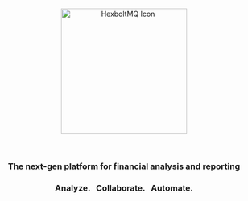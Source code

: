 <br>

<p align="center">
    <img width="250" src="https://github.com/user-attachments/assets/1593f539-3b61-4994-af0d-d9e3407e46a4" alt="HexboltMQ Icon">
</p>

<br>


<h3 align="center">
  The next-gen platform for financial analysis and reporting
</h3>

<h3 align="center">Analyze. &nbsp; Collaborate. &nbsp; Automate.</h3>

<br>
